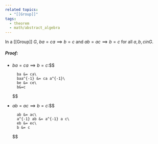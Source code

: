 ```yaml
---
related topics:
  - "[[Group]]"
tags:
  - theorem
  - math/abstract_algebra
---
```

In a [[Group]] $G$, $ba = ca \implies b=c$ and $ab = ac \implies b=c$ for all $a,b,c in G$.
##### Proof:
- $ba = ca \implies b=c$:$$
	
		ba &= ca\
		baa^{-1} &= ca a^{-1}\
		be &= ce\
		b&=c
	$$
- $ab = ac \implies b=c$:$$
	
		ab &= ac\
		a^{-1} ab &= a^{-1} a c\
		eb &= ec\
		b &= c
	$$